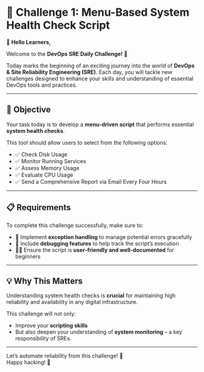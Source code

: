 # 📅 Challenge 1: Menu-Based System Health Check Script

👋 **Hello Learners,**

Welcome to the **DevOps SRE Daily Challenge!** 🎉

Today marks the beginning of an exciting journey into the world of **DevOps & Site Reliability Engineering (SRE)**. Each day, you will tackle new challenges designed to enhance your skills and understanding of essential DevOps tools and practices.

---

## 🎯 Objective

Your task today is to develop a **menu-driven script** that performs essential **system health checks**.

This tool should allow users to select from the following options:

- ✅ Check Disk Usage  
- ✅ Monitor Running Services  
- ✅ Assess Memory Usage  
- ✅ Evaluate CPU Usage  
- ✅ Send a Comprehensive Report via Email Every Four Hours  

---

## 📋 Requirements

To complete this challenge successfully, make sure to:

- 🔁 Implement **exception handling** to manage potential errors gracefully  
- 🐛 Include **debugging features** to help track the script’s execution  
- 👨‍🏫 Ensure the script is **user-friendly and well-documented** for beginners  

---

## 💡 Why This Matters

Understanding system health checks is **crucial** for maintaining high reliability and availability in any digital infrastructure.

This challenge will not only:
- Improve your **scripting skills**
- But also deepen your understanding of **system monitoring** – a key responsibility of SREs.

---

Let’s automate reliability from this challenge! 💪  
Happy hacking! 🚀